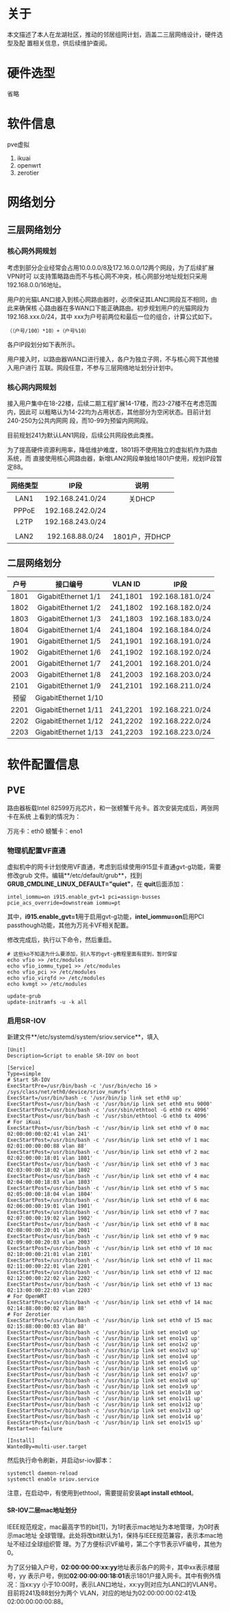 # 关于

本文描述了本人在龙湖社区，推动的邻居组网计划，涵盖二三层网络设计，硬件选型及配
置相关信息，供后续维护查阅。

# 硬件选型

省略

# 软件信息

pve虚拟
1. ikuai
2. openwrt
3. zerotier

# 网络划分

## 三层网络划分

### 核心网外网规划

考虑到部分企业经常会占用10.0.0.0/8及172.16.0.0/12两个网段，为了后续扩展VPN时可
以支持策略路由而不与核心网不冲突，核心网部分地址规划只采用192.168.0.0/16地址。

用户的光猫LAN口接入到核心网路由器时，必须保证其LAN口网段互不相同，由此来确保核
心路由器在多WAN口下能正确路由。初步规划用户的光猫网段为192.168.xxx.0/24，其中
xxx为户号前两位和最后一位的组合，计算公式如下。
```
（（户号/100）*10）+（户号%10）
```
各户IP段划分如下表所示。

用户接入时，以路由器WAN口进行接入，各户为独立子网，不与核心网下其他接入用户进行
互联。网段任意，不参与三层网络地址划分计划中。

### 核心网内网规划

接入用户集中在18-22楼，后续二期工程扩展14-17楼，而23-27楼不在考虑范围内，因此可
以粗略认为14-22均为占用状态，其他部分为空闲状态。目前计划240-250为公共内网网
段，而10-99为预留内网网段。

目前规划241为默认LAN1网段，后续公共网段依此类推。

为了提高硬件资源利用率，降低维护难度，1801将不使用独立的虚拟机作为路由系统，而
直接使用核心网路由器，新增LAN2网段单独给1801户使用，规划IP段暂定88。

|网络类型|        IP段      |      说明      |
|:------:|:----------------:|:--------------:|
| LAN1   | 192.168.241.0/24 | 关DHCP         |
| PPPoE  | 192.168.242.0/24 |                |
| L2TP   | 192.168.243.0/24 |                |
|        |                  |                |
| LAN2   | 192.168.88.0/24  | 1801户，开DHCP |

## 二层网络划分

| 户号 |       接口编号       | VLAN ID  |       IP段       |
|:----:|:--------------------:|:--------:|:----------------:|
| 1801 | GigabitEthernet 1/1  | 241,1801 | 192.168.181.0/24 |
| 1802 | GigabitEthernet 1/2  | 241,1802 | 192.168.182.0/24 |
| 1803 | GigabitEthernet 1/3  | 241,1803 | 192.168.183.0/24 |
| 1804 | GigabitEthernet 1/4  | 241,1804 | 192.168.184.0/24 |
| 1901 | GigabitEthernet 1/5  | 241,1901 | 192.168.191.0/24 |
| 1902 | GigabitEthernet 1/6  | 241,1902 | 192.168.192.0/24 |
| 2001 | GigabitEthernet 1/7  | 241,2001 | 192.168.201.0/24 |
| 2003 | GigabitEthernet 1/8  | 241,2003 | 192.168.203.0/24 |
| 2101 | GigabitEthernet 1/9  | 241,2101 | 192.168.211.0/24 |
| 预留 | GigabitEthernet 1/10 |          |                  |
| 2201 | GigabitEthernet 1/11 | 241,2201 | 192.168.221.0/24 |
| 2202 | GigabitEthernet 1/12 | 241,2202 | 192.168.222.0/24 |
| 2203 | GigabitEthernet 1/13 | 241,2203 | 192.168.223.0/24 |

# 软件配置信息

## PVE

路由器板载Intel 82599万兆芯片，和一张螃蟹千兆卡。首次安装完成后，两张网卡在系统
上看到的情况为：

万兆卡：eth0
螃蟹卡：eno1

### 物理机配置VF直通

虚拟机中的网卡计划使用VF直通，考虑到后续使用i915显卡直通gvt-g功能，需要修改grub
文件。编辑**/etc/default/grub**，找到**GRUB_CMDLINE_LINUX_DEFAULT="quiet"**，在
**quit**后面添加：
```
intel_iommu=on i915.enable_gvt=1 pci=assign-busses pcie_acs_override=downstream iommu=pt
```
其中，**i915.enable_gvt=1**用于启用gvt-g功能，**intel_iommu=on**启用PCI
passthough功能，其他为万兆卡VF相关配置。

修改完成后，执行以下命令，然后重启。
```
# 这些ko不知道为什么要添加，别人写的gvt-g教程里面有提到，暂时保留
echo vfio >> /etc/modules
echo vfio_iommu_type1 >> /etc/modules
echo vfio_pci >> /etc/modules
echo vfio_virqfd >> /etc/modules
echo kvmgt >> /etc/modules

update-grub
update-initramfs -u -k all
```

### 启用SR-IOV

新建文件**/etc/systemd/system/sriov.service**，填入
```
[Unit]
Description=Script to enable SR-IOV on boot

[Service]
Type=simple
# Start SR-IOV
ExecStartPre=/usr/bin/bash -c '/usr/bin/echo 16 > /sys/class/net/eth0/device/sriov_numvfs'
ExecStart=/usr/bin/bash -c '/usr/bin/ip link set eth0 up'
ExecStartPost=/usr/bin/bash -c '/usr/bin/ip link set eth0 mtu 9000'
ExecStartPost=/usr/bin/bash -c '/usr/sbin/ethtool -G eth0 rx 4096'
ExecStartPost=/usr/bin/bash -c '/usr/sbin/ethtool -G eth0 tx 4096'
# For iKuai
ExecStartPost=/usr/bin/bash -c '/usr/bin/ip link set eth0 vf 0 mac 02:00:00:00:02:41 vlan 241'
ExecStartPost=/usr/bin/bash -c '/usr/bin/ip link set eth0 vf 1 mac 02:01:00:00:00:88 vlan 88'
ExecStartPost=/usr/bin/bash -c '/usr/bin/ip link set eth0 vf 2 mac 02:02:00:00:18:01 vlan 1801'
ExecStartPost=/usr/bin/bash -c '/usr/bin/ip link set eth0 vf 3 mac 02:03:00:00:18:02 vlan 1802'
ExecStartPost=/usr/bin/bash -c '/usr/bin/ip link set eth0 vf 4 mac 02:04:00:00:18:03 vlan 1803'
ExecStartPost=/usr/bin/bash -c '/usr/bin/ip link set eth0 vf 5 mac 02:05:00:00:18:04 vlan 1804'
ExecStartPost=/usr/bin/bash -c '/usr/bin/ip link set eth0 vf 6 mac 02:06:00:00:19:01 vlan 1901'
ExecStartPost=/usr/bin/bash -c '/usr/bin/ip link set eth0 vf 7 mac 02:07:00:00:19:02 vlan 1902'
ExecStartPost=/usr/bin/bash -c '/usr/bin/ip link set eth0 vf 8 mac 02:08:00:00:20:01 vlan 2001'
ExecStartPost=/usr/bin/bash -c '/usr/bin/ip link set eth0 vf 9 mac 02:09:00:00:20:03 vlan 2003'
ExecStartPost=/usr/bin/bash -c '/usr/bin/ip link set eth0 vf 10 mac 02:10:00:00:21:01 vlan 2101'
ExecStartPost=/usr/bin/bash -c '/usr/bin/ip link set eth0 vf 11 mac 02:11:00:00:22:01 vlan 2201'
ExecStartPost=/usr/bin/bash -c '/usr/bin/ip link set eth0 vf 12 mac 02:12:00:00:22:02 vlan 2202'
ExecStartPost=/usr/bin/bash -c '/usr/bin/ip link set eth0 vf 13 mac 02:13:00:00:22:03 vlan 2203'
# For OpenWRT
ExecStartPost=/usr/bin/bash -c '/usr/bin/ip link set eth0 vf 14 mac 02:14:88:00:00:02 vlan 88'
# For Zerotier
ExecStartPost=/usr/bin/bash -c '/usr/bin/ip link set eth0 vf 15 mac 02:15:88:00:00:03 vlan 88'
ExecStartPost=/usr/bin/bash -c '/usr/bin/ip link set eno1v0 up'
ExecStartPost=/usr/bin/bash -c '/usr/bin/ip link set eno1v1 up'
ExecStartPost=/usr/bin/bash -c '/usr/bin/ip link set eno1v2 up'
ExecStartPost=/usr/bin/bash -c '/usr/bin/ip link set eno1v3 up'
ExecStartPost=/usr/bin/bash -c '/usr/bin/ip link set eno1v4 up'
ExecStartPost=/usr/bin/bash -c '/usr/bin/ip link set eno1v5 up'
ExecStartPost=/usr/bin/bash -c '/usr/bin/ip link set eno1v6 up'
ExecStartPost=/usr/bin/bash -c '/usr/bin/ip link set eno1v7 up'
ExecStartPost=/usr/bin/bash -c '/usr/bin/ip link set eno1v8 up'
ExecStartPost=/usr/bin/bash -c '/usr/bin/ip link set eno1v9 up'
ExecStartPost=/usr/bin/bash -c '/usr/bin/ip link set eno1v10 up'
ExecStartPost=/usr/bin/bash -c '/usr/bin/ip link set eno1v11 up'
ExecStartPost=/usr/bin/bash -c '/usr/bin/ip link set eno1v12 up'
ExecStartPost=/usr/bin/bash -c '/usr/bin/ip link set eno1v13 up'
ExecStartPost=/usr/bin/bash -c '/usr/bin/ip link set eno1v14 up'
ExecStartPost=/usr/bin/bash -c '/usr/bin/ip link set eno1v15 up'
Restart=on-failure

[Install]
WantedBy=multi-user.target
```
然后执行命令刷新，并启动sr-iov脚本：
```
systemctl daemon-reload
systemctl enable sriov.service
```
注意，在启动中，有使用到ethtool，需要提前安装**apt install ethtool**。

#### SR-IOV二层mac地址划分

IEEE规范规定，mac最高字节的bit[1]，为1时表示mac地址为本地管理，为0时表示mac地址
全球管理。此处将改bit默认为1，保持与IEEE规范兼容，表示本mac地址不经过全球组织管
理。为了方便标识VF编号，第二个字节表示VF编号，其他为0。

为了区分输入户号，**02:00:00:00:xx:yy**地址表示各户的网卡，其中xx表示楼层号，yy
表示户号，例如**02:00:00:00:18:01**表示1801户接入网卡。其中有例外情况：当xx:yy
小于10:00时，表示LAN口地址，xx:yy则对应为LAN口的VLAN号。目前将241及88划分为两个
VLAN，对应的地址为02:00:00:00:02:41及02:00:00:00:00:88。

